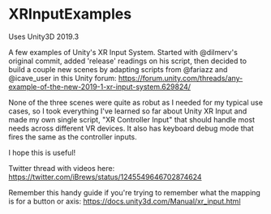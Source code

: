 # XRInputExamples

Uses Unity3D 2019.3

A few examples of Unity's XR Input System. Started with @dilmerv's original commit, added 'release' readings on his script, then decided to build a couple new scenes by adapting scripts from @fariazz and @icave_user in this Unity forum: https://forum.unity.com/threads/any-example-of-the-new-2019-1-xr-input-system.629824/

None of the three scenes were quite as robut as I needed for my typical use cases, so I took everything I've learned so far about Unity XR Input and made my own single script, "XR Controller Input" that should handle most needs across different VR devices. It also has keyboard debug mode that fires the same as the controller inputs.

I hope this is useful!

Twitter thread with videos here: https://twitter.com/iBrews/status/1245549646702874624

Remember this handy guide if you're trying to remember what the mapping is for a button or axis:
https://docs.unity3d.com/Manual/xr_input.html
